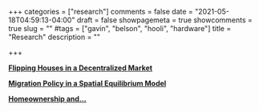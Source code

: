 +++
categories = ["research"]
comments = false
date = "2021-05-18T04:59:13-04:00"
draft = false
showpagemeta = true
showcomments = true
slug = ""
#tags = ["gavin", "belson", "hooli", "hardware"]
title = "Research"
description = ""

+++

**[Flipping Houses in a Decentralized Market](/Flippers__JMP.pdf)**


**[Migration Policy in a Spatial Equilibrium Model](/Migration.pdf)** 


**[Homeownership and...](/homeownership.pdf)**


